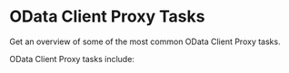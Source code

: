 <!-- loio2ad7bccda02349dab2620a42a67f4c1d -->

# OData Client Proxy Tasks

Get an overview of some of the most common OData Client Proxy tasks.

OData Client Proxy tasks include:

